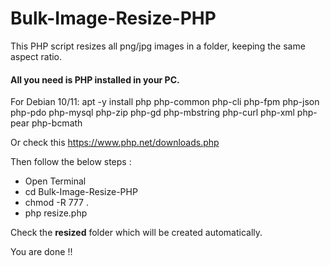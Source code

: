 # Bulk-Image-Resize-PHP
This PHP script resizes all png/jpg images in a folder, keeping the same aspect ratio.

<h4>All you need is PHP installed in your PC.</h4>

For Debian 10/11: 
apt -y install php php-common php-cli php-fpm php-json php-pdo php-mysql php-zip php-gd  php-mbstring php-curl php-xml php-pear php-bcmath

Or check this
https://www.php.net/downloads.php

Then follow the below steps :
- Open Terminal
- cd Bulk-Image-Resize-PHP
- chmod -R 777 .
- php resize.php

Check the <b>resized</b> folder which will be created automatically. 

You are done !!
